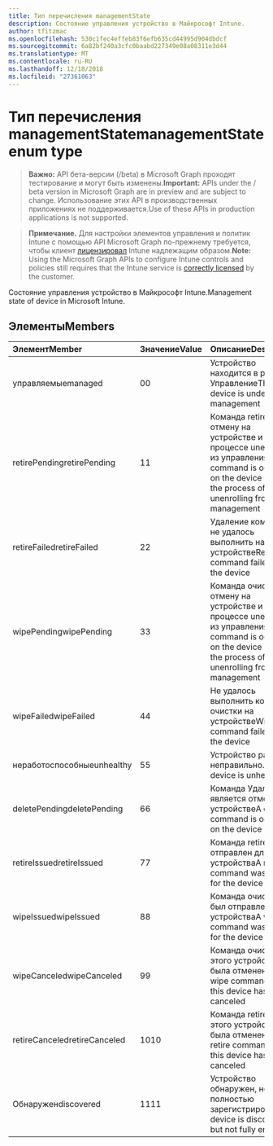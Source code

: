 ```yaml
---
title: Тип перечисления managementState
description: Состояние управления устройство в Майкрософт Intune.
author: tfitzmac
ms.openlocfilehash: 530c1fec4effeb83f6efb635cd44995d904dbdcf
ms.sourcegitcommit: 6a82bf240a3cfc0baabd227349e08a08311e3d44
ms.translationtype: MT
ms.contentlocale: ru-RU
ms.lasthandoff: 12/18/2018
ms.locfileid: "27361063"
---
```

# <a name="managementstate-enum-type"></a><span data-ttu-id="2f81b-103">Тип перечисления managementState</span><span class="sxs-lookup"><span data-stu-id="2f81b-103">managementState enum type</span></span>

> <span data-ttu-id="2f81b-104">**Важно:** API бета-версии (/beta) в Microsoft Graph проходят тестирование и могут быть изменены.</span><span class="sxs-lookup"><span data-stu-id="2f81b-104">**Important:** APIs under the / beta version in Microsoft Graph are in preview and are subject to change.</span></span> <span data-ttu-id="2f81b-105">Использование этих API в производственных приложениях не поддерживается.</span><span class="sxs-lookup"><span data-stu-id="2f81b-105">Use of these APIs in production applications is not supported.</span></span>

> <span data-ttu-id="2f81b-106">**Примечание.** Для настройки элементов управления и политик Intune с помощью API Microsoft Graph по-прежнему требуется, чтобы клиент [лицензировал](https://go.microsoft.com/fwlink/?linkid=839381) Intune надлежащим образом.</span><span class="sxs-lookup"><span data-stu-id="2f81b-106">**Note:** Using the Microsoft Graph APIs to configure Intune controls and policies still requires that the Intune service is [correctly licensed](https://go.microsoft.com/fwlink/?linkid=839381) by the customer.</span></span>

<span data-ttu-id="2f81b-107">Состояние управления устройство в Майкрософт Intune.</span><span class="sxs-lookup"><span data-stu-id="2f81b-107">Management state of device in Microsoft Intune.</span></span>
## <a name="members"></a><span data-ttu-id="2f81b-108">Элементы</span><span class="sxs-lookup"><span data-stu-id="2f81b-108">Members</span></span>
|<span data-ttu-id="2f81b-109">Элемент</span><span class="sxs-lookup"><span data-stu-id="2f81b-109">Member</span></span>|<span data-ttu-id="2f81b-110">Значение</span><span class="sxs-lookup"><span data-stu-id="2f81b-110">Value</span></span>|<span data-ttu-id="2f81b-111">Описание</span><span class="sxs-lookup"><span data-stu-id="2f81b-111">Description</span></span>|
|:---|:---|:---|
|<span data-ttu-id="2f81b-112">управляемые</span><span class="sxs-lookup"><span data-stu-id="2f81b-112">managed</span></span>|<span data-ttu-id="2f81b-113">0</span><span class="sxs-lookup"><span data-stu-id="2f81b-113">0</span></span>|<span data-ttu-id="2f81b-114">Устройство находится в разделе Управление</span><span class="sxs-lookup"><span data-stu-id="2f81b-114">The device is under management</span></span>|
|<span data-ttu-id="2f81b-115">retirePending</span><span class="sxs-lookup"><span data-stu-id="2f81b-115">retirePending</span></span>|<span data-ttu-id="2f81b-116">1</span><span class="sxs-lookup"><span data-stu-id="2f81b-116">1</span></span>|<span data-ttu-id="2f81b-117">Команда retire — отмену на устройстве и в процессе unenrolling из управления</span><span class="sxs-lookup"><span data-stu-id="2f81b-117">A retire command is occuring on the device and in the process of unenrolling from management</span></span>|
|<span data-ttu-id="2f81b-118">retireFailed</span><span class="sxs-lookup"><span data-stu-id="2f81b-118">retireFailed</span></span>|<span data-ttu-id="2f81b-119">2</span><span class="sxs-lookup"><span data-stu-id="2f81b-119">2</span></span>|<span data-ttu-id="2f81b-120">Удаление команды не удалось выполнить на устройстве</span><span class="sxs-lookup"><span data-stu-id="2f81b-120">Retire command failed on the device</span></span>|
|<span data-ttu-id="2f81b-121">wipePending</span><span class="sxs-lookup"><span data-stu-id="2f81b-121">wipePending</span></span>|<span data-ttu-id="2f81b-122">3</span><span class="sxs-lookup"><span data-stu-id="2f81b-122">3</span></span>|<span data-ttu-id="2f81b-123">Команда очистки — отмену на устройстве и в процессе unenrolling из управления</span><span class="sxs-lookup"><span data-stu-id="2f81b-123">A wipe command is occuring on the device and in the process of unenrolling from management</span></span>|
|<span data-ttu-id="2f81b-124">wipeFailed</span><span class="sxs-lookup"><span data-stu-id="2f81b-124">wipeFailed</span></span>|<span data-ttu-id="2f81b-125">4</span><span class="sxs-lookup"><span data-stu-id="2f81b-125">4</span></span>|<span data-ttu-id="2f81b-126">Не удалось выполнить команду очистки на устройстве</span><span class="sxs-lookup"><span data-stu-id="2f81b-126">Wipe command failed on the device</span></span>|
|<span data-ttu-id="2f81b-127">неработоспособные</span><span class="sxs-lookup"><span data-stu-id="2f81b-127">unhealthy</span></span>|<span data-ttu-id="2f81b-128">5</span><span class="sxs-lookup"><span data-stu-id="2f81b-128">5</span></span>|<span data-ttu-id="2f81b-129">Устройство работает неправильно.</span><span class="sxs-lookup"><span data-stu-id="2f81b-129">The device is unhealthy.</span></span>|
|<span data-ttu-id="2f81b-130">deletePending</span><span class="sxs-lookup"><span data-stu-id="2f81b-130">deletePending</span></span>|<span data-ttu-id="2f81b-131">6</span><span class="sxs-lookup"><span data-stu-id="2f81b-131">6</span></span>|<span data-ttu-id="2f81b-132">Команда Удалить является отмену на устройстве</span><span class="sxs-lookup"><span data-stu-id="2f81b-132">A delete command is occuring on the device</span></span> |
|<span data-ttu-id="2f81b-133">retireIssued</span><span class="sxs-lookup"><span data-stu-id="2f81b-133">retireIssued</span></span>|<span data-ttu-id="2f81b-134">7</span><span class="sxs-lookup"><span data-stu-id="2f81b-134">7</span></span>|<span data-ttu-id="2f81b-135">Команда retire был отправлен для устройства</span><span class="sxs-lookup"><span data-stu-id="2f81b-135">A retire command was issued for the device</span></span>|
|<span data-ttu-id="2f81b-136">wipeIssued</span><span class="sxs-lookup"><span data-stu-id="2f81b-136">wipeIssued</span></span>|<span data-ttu-id="2f81b-137">8</span><span class="sxs-lookup"><span data-stu-id="2f81b-137">8</span></span>|<span data-ttu-id="2f81b-138">Команда очистки был отправлен для устройства</span><span class="sxs-lookup"><span data-stu-id="2f81b-138">A wipe command was issued for the device</span></span>|
|<span data-ttu-id="2f81b-139">wipeCanceled</span><span class="sxs-lookup"><span data-stu-id="2f81b-139">wipeCanceled</span></span>|<span data-ttu-id="2f81b-140">9</span><span class="sxs-lookup"><span data-stu-id="2f81b-140">9</span></span>|<span data-ttu-id="2f81b-141">Команда очистки для этого устройства была отменена</span><span class="sxs-lookup"><span data-stu-id="2f81b-141">A wipe command for this device has been canceled</span></span>|
|<span data-ttu-id="2f81b-142">retireCanceled</span><span class="sxs-lookup"><span data-stu-id="2f81b-142">retireCanceled</span></span>|<span data-ttu-id="2f81b-143">10</span><span class="sxs-lookup"><span data-stu-id="2f81b-143">10</span></span>|<span data-ttu-id="2f81b-144">Команда retire для этого устройства была отменена</span><span class="sxs-lookup"><span data-stu-id="2f81b-144">A retire command for this device has been canceled</span></span>|
|<span data-ttu-id="2f81b-145">Обнаружен</span><span class="sxs-lookup"><span data-stu-id="2f81b-145">discovered</span></span>|<span data-ttu-id="2f81b-146">11</span><span class="sxs-lookup"><span data-stu-id="2f81b-146">11</span></span>|<span data-ttu-id="2f81b-147">Устройство обнаружен, но не полностью зарегистрирован.</span><span class="sxs-lookup"><span data-stu-id="2f81b-147">The device is discovered but not fully enrolled.</span></span>|





